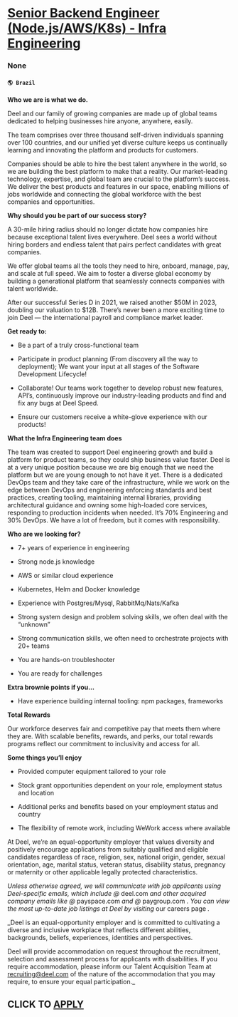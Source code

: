 # [Senior Backend Engineer (Node.js/AWS/K8s) - Infra Engineering](https://www.remotewlb.com/apply/senior-backend-engineer-node-js-aws-k8s-infra-engineering-135361)  
### None  
#### `🌎 Brazil`  

**Who we are is what we do.**

Deel and our family of growing companies are made up of global teams dedicated to helping businesses hire anyone, anywhere, easily.

The team comprises over three thousand self-driven individuals spanning over 100 countries, and our unified yet diverse culture keeps us continually learning and innovating the platform and products for customers.

Companies should be able to hire the best talent anywhere in the world, so we are building the best platform to make that a reality. Our market-leading technology, expertise, and global team are crucial to the platform’s success. We deliver the best products and features in our space, enabling millions of jobs worldwide and connecting the global workforce with the best companies and opportunities.

 **Why should you be part of our success story?**

A 30-mile hiring radius should no longer dictate how companies hire because exceptional talent lives everywhere. Deel sees a world without hiring borders and endless talent that pairs perfect candidates with great companies.

We offer global teams all the tools they need to hire, onboard, manage, pay, and scale at full speed. We aim to foster a diverse global economy by building a generational platform that seamlessly connects companies with talent worldwide.

After our successful Series D in 2021, we raised another $50M in 2023, doubling our valuation to $12B. There’s never been a more exciting time to join Deel — the international payroll and compliance market leader.

 **Get ready to:**

  * Be a part of a truly cross-functional team

  * Participate in product planning (From discovery all the way to deployment); We want your input at all stages of the Software Development Lifecycle!

  * Collaborate! Our teams work together to develop robust new features, API’s, continuously improve our industry-leading products and find and fix any bugs at Deel Speed.

  * Ensure our customers receive a white-glove experience with our products!

 **What the Infra Engineering team does**

The team was created to support Deel engineering growth and build a platform for product teams, so they could ship business value faster. Deel is at a very unique position because we are big enough that we need the platform but we are young enough to not have it yet. There is a dedicated DevOps team and they take care of the infrastructure, while we work on the edge between DevOps and engineering enforcing standards and best practices, creating tooling, maintaining internal libraries, providing architectural guidance and owning some high-loaded core services, responding to production incidents when needed. It’s 70% Engineering and 30% DevOps. We have a lot of freedom, but it comes with responsibility.

 **Who are we looking for?**

  * 7+ years of experience in engineering

  * Strong node.js knowledge

  * AWS or similar cloud experience

  * Kubernetes, Helm and Docker knowledge

  * Experience with Postgres/Mysql, RabbitMq/Nats/Kafka

  * Strong system design and problem solving skills, we often deal with the “unknown”

  * Strong communication skills, we often need to orchestrate projects with 20+ teams

  * You are hands-on troubleshooter

  * You are ready for challenges

 **Extra brownie points if you…**

  * Have experience building internal tooling: npm packages, frameworks

 **Total Rewards**

Our workforce deserves fair and competitive pay that meets them where they are. With scalable benefits, rewards, and perks, our total rewards programs reflect our commitment to inclusivity and access for all.

**Some things you’ll enjoy**

  * Provided computer equipment tailored to your role

  * Stock grant opportunities dependent on your role, employment status and location

  * Additional perks and benefits based on your employment status and country

  * The flexibility of remote work, including WeWork access where available

At Deel, we’re an equal-opportunity employer that values diversity and positively encourage applications from suitably qualified and eligible candidates regardless of race, religion, sex, national origin, gender, sexual orientation, age, marital status, veteran status, disability status, pregnancy or maternity or other applicable legally protected characteristics.

 _Unless otherwise agreed, we will communicate with job applicants using Deel-specific emails, which include @_ deel.com _and other acquired company emails like @_ payspace.com _and @_ paygroup.com _. You can view the most up-to-date job listings at Deel by visiting_ our careers page _._  
  
 _Deel is an equal-opportunity employer and is committed to cultivating a diverse and inclusive workplace that reflects different abilities, backgrounds, beliefs, experiences, identities and perspectives.  
  
Deel will provide accommodation on request throughout the recruitment, selection and assessment process for applicants with disabilities. If you require accommodation, please inform our Talent Acquisition Team at recruiting@deel.com of the nature of the accommodation that you may require, to ensure your equal participation._

  
## CLICK TO [APPLY](https://www.remotewlb.com/apply/senior-backend-engineer-node-js-aws-k8s-infra-engineering-135361)

